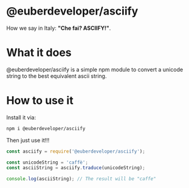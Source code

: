 # @euberdeveloper/asciify

How we say in Italy: **"Che fai? ASCIIFY!"**.

# What it does

@euberdeveloper/asciify is a simple npm module to convert a unicode string to the best equivalent ascii string.

# How to use it

Install it via:

```bash
npm i @euberdeveloper/asciify
```

Then just use it!!!

```js
const asciify = require('@euberdeveloper/asciify');

const unicodeString = 'caffè';
const asciiString = asciify.traduce(unicodeString);

console.log(asciiString); // The result will be "caffe"
```